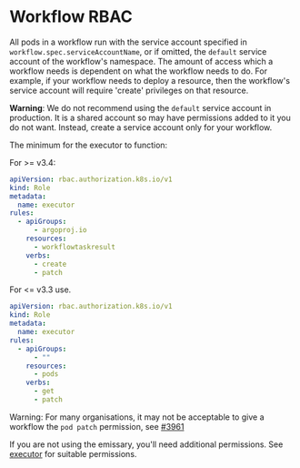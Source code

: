 # Workflow RBAC

All pods in a workflow run with the service account specified in `workflow.spec.serviceAccountName`, or if omitted,
the `default` service account of the workflow's namespace. The amount of access which a workflow needs is dependent on
what the workflow needs to do. For example, if your workflow needs to deploy a resource, then the workflow's service
account will require 'create' privileges on that resource.

**Warning**: We do not recommend using the `default` service account in production. It is a shared account so may have
permissions added to it you do not want. Instead, create a service account only for your workflow.

The minimum for the executor to function:

For >= v3.4:

```yaml
apiVersion: rbac.authorization.k8s.io/v1
kind: Role
metadata:
  name: executor
rules:
  - apiGroups:
      - argoproj.io
    resources:
      - workflowtaskresult
    verbs:
      - create
      - patch
```

For <= v3.3 use.

```yaml
apiVersion: rbac.authorization.k8s.io/v1
kind: Role
metadata:
  name: executor
rules:
  - apiGroups:
      - ""
    resources:
      - pods
    verbs:
      - get
      - patch
```

Warning: For many organisations, it may not be acceptable to give a workflow the `pod patch` permission, see [#3961](https://github.com/argoproj/argo-workflows/issues/3961)

If you are not using the emissary, you'll need additional permissions.
See [executor](https://github.com/argoproj/argo-workflows/tree/master/manifests/quick-start/base/executor) for suitable
permissions.

